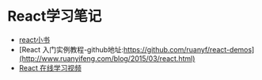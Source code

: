 # React学习笔记

- [react小书](http://huziketang.mangojuice.top/books/react/)
- [React 入门实例教程-github地址:https://github.com/ruanyf/react-demos](http://www.ruanyifeng.com/blog/2015/03/react.html)
- [React 在线学习视频](https://scrimba.com/g/glearnreact)